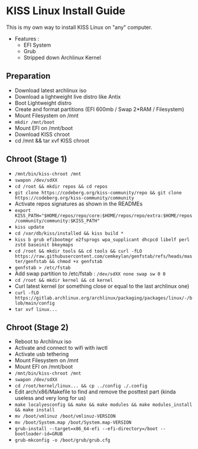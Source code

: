 # KISS Linux Install Guide

This is my own way to install KISS Linux on "any" computer.

- Features :
    - EFI System
    - Grub
    - Stripped down Archlinux Kernel

## Preparation

- Download latest archlinux iso
- Download a lightweight live distro like Antix
- Boot Lightweight distro
- Create and format partitions (EFI 600mb / Swap 2*RAM / Filesystem)
- Mount Filesystem on /mnt
- `mkdir /mnt/boot`
- Mount EFI on /mnt/boot
- Download KISS chroot
- cd /mnt && tar xvf KISS chroot

## Chroot (Stage 1) 

- `/mnt/bin/kiss-chroot /mnt`
- `swapon /dev/sdXX`
- `cd /root && mkdir repos && cd repos`
- `git clone https://codeberg.org/kiss-community/repo && git clone https://codeberg.org/kiss-community/community`
- Activate repos signatures as shown in the READMEs
- `export KISS_PATH="$HOME/repos/repo/core:$HOME/repos/repo/extra:$HOME/repos/community/community:$KISS_PATH"`
- `kiss update`
- `cd /var/db/kiss/installed && kiss build *`
- `kiss b grub efibootmgr e2fsprogs wpa_supplicant dhcpcd libelf perl zstd baseinit bkeymaps`
- `cd /root && mkdir tools && cd tools && curl -fLO https://raw.githubusercontent.com/cemkeylan/genfstab/refs/heads/master/genfstab && chmod +x genfstab`
- `genfstab > /etc/fstab`
- Add swap partition to /etc/fstab : `/dev/sdXX none swap sw 0 0`
- `cd /root && mkdir kernel && cd kernel`
- Curl latest kernel (or something close or equal to the last archlinux one)
- `curl -fLO https://gitlab.archlinux.org/archlinux/packaging/packages/linux/-/blob/main/config`
- `tar xvf linux...`

## Chroot (Stage 2)

- Reboot to Archlinux iso
- Activate and connect to wifi with iwctl
- Activate usb tethering
- Mount Filesystem on /mnt
- Mount EFI on /mnt/boot
- `/mnt/bin/kiss-chroot /mnt`
- `swapon /dev/sdXX`
- `cd /root/kernel/linux... && cp ../config ./.config`
- Edit arch/x86/Makefile to find and remove the posttest part (kinda useless and very long for us)
- `make localyesconfig && make && make modules && make modules_install && make install`
- `mv /boot/vmlinuz /boot/vmlinuz-VERSION`
- `mv /boot/System.map /boot/System.map-VERSION`
- `grub-install --target=x86_64-efi --efi-directory=/boot --bootloader-id=GRUB`
- `grub-mkconfig -o /boot/grub/grub.cfg`
